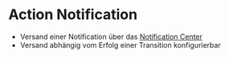 # Action Notification

 * Versand einer Notification über das [Notification Center](https://github.com/terminal42/contao-notification_center)
 * Versand abhängig vom Erfolg einer Transition konfigurierbar
